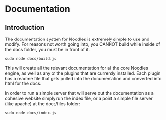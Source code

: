 Documentation
========================
Introduction
------------
The documentation system for Noodles is extremely simple to use and modify. For reasons not worth going into, you CANNOT build while inside of the docs folder, you must be in front of it.
	
	sudo node docs/build.js

This will create all the relevant documentation for all the core Noodles engine, as well as any of the plugins that are currently installed. Each plugin has a readme file that gets pulled into the documentation and converted into html for the docs.

In order to run a simple server that will serve out the documentation as a cohesive website simply run the index file, or a point a simple file server (like apache) at the docs/files folder:
	
	sudo node docs/index.js